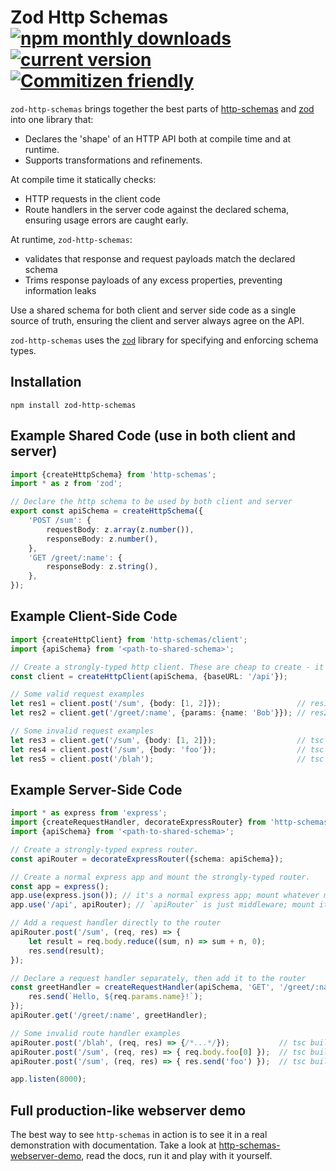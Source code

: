 # Zod Http Schemas[![npm monthly downloads](https://img.shields.io/npm/dm/zod-http-schemas.svg?style=flat-square)](https://www.npmjs.com/package/zod-http-schemas) [![current version](https://img.shields.io/npm/v/zod-http-schemas.svg?style=flat-square)](https://www.npmjs.com/package/zod-http-schemas) [![Commitizen friendly](https://img.shields.io/badge/commitizen-friendly-brightgreen.svg)](http://commitizen.github.io/cz-cli/)

`zod-http-schemas` brings together the best parts of [http-schemas](https://github.com/yortus/http-schemas) and [zod](https://github.com/colinhacks/zod) into one library that:

* Declares the 'shape' of an HTTP API both at compile time and at runtime.
* Supports transformations and refinements.

At compile time it statically checks:

* HTTP requests in the client code
* Route handlers in the server code against the declared schema, ensuring usage errors are caught early.

At runtime, `zod-http-schemas`:
* validates that response and request payloads match the declared schema
* Trims response payloads of any excess properties, preventing information leaks

Use a shared schema for both client and server side code as a single source of truth, ensuring
the client and server always agree on the API.

`zod-http-schemas` uses the [`zod`](https://github.com/colinhacks/zod) library for specifying and enforcing schema types.

## Installation

`npm install zod-http-schemas`


## Example Shared Code (use in both client and server)
```ts
import {createHttpSchema} from 'http-schemas';
import * as z from 'zod';

// Declare the http schema to be used by both client and server
export const apiSchema = createHttpSchema({
    'POST /sum': {
        requestBody: z.array(z.number()),
        responseBody: z.number(),
    },
    'GET /greet/:name': {
        responseBody: z.string(),
    },
});
```





## Example Client-Side Code
```ts
import {createHttpClient} from 'http-schemas/client';
import {apiSchema} from '<path-to-shared-schema>';

// Create a strongly-typed http client. These are cheap to create - it's fine to have many of them.
const client = createHttpClient(apiSchema, {baseURL: '/api'});

// Some valid request examples
let res1 = client.post('/sum', {body: [1, 2]});                 // res1: Promise<number>
let res2 = client.get('/greet/:name', {params: {name: 'Bob'}}); // res2: Promise<string>

// Some invalid request examples
let res3 = client.get('/sum', {body: [1, 2]});                  // tsc build error & runtime error
let res4 = client.post('/sum', {body: 'foo'});                  // tsc build error & runtime error
let res5 = client.post('/blah');                                // tsc build error & runtime error
```


## Example Server-Side Code
```ts
import * as express from 'express';
import {createRequestHandler, decorateExpressRouter} from 'http-schemas/server';
import {apiSchema} from '<path-to-shared-schema>';

// Create a strongly-typed express router.
const apiRouter = decorateExpressRouter({schema: apiSchema});

// Create a normal express app and mount the strongly-typed router.
const app = express();
app.use(express.json()); // it's a normal express app; mount whatever middleware you want
app.use('/api', apiRouter); // `apiRouter` is just middleware; mount it wherever you want

// Add a request handler directly to the router
apiRouter.post('/sum', (req, res) => {
    let result = req.body.reduce((sum, n) => sum + n, 0);
    res.send(result);
});

// Declare a request handler separately, then add it to the router
const greetHandler = createRequestHandler(apiSchema, 'GET', '/greet/:name', (req, res) => {
    res.send(`Hello, ${req.params.name}!`);
});
apiRouter.get('/greet/:name', greetHandler);

// Some invalid route handler examples
apiRouter.post('/blah', (req, res) => {/*...*/});           // tsc build error & runtime error
apiRouter.post('/sum', (req, res) => { req.body.foo[0] });  // tsc build error & runtime error
apiRouter.post('/sum', (req, res) => { res.send('foo') });  // tsc build error & runtime error

app.listen(8000);
```

## Full production-like webserver demo

The best way to see `http-schemas` in action is to see it in a real demonstration with documentation. Take a look at [http-schemas-webserver-demo](https://github.com/Antman261/http-schemas-webserver-demo), read the docs, run it and play with it yourself.
